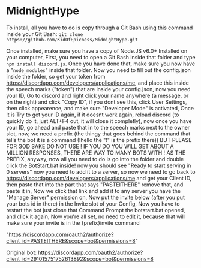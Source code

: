# MidnightHype

To install, all you have to do is copy through a Git Bash using this command inside your Git Bash: 
`git clone https://github.com/KidOfEpicness/MidnightHype.git`



Once installed, make sure you have a copy of Node.JS v6.0+ Installed on your computer, First, you need to open a Git Bash inside that folder and type `npm install discord.js`. Once you have done that, make sure you now have a "`node_modules`" inside that folder. Now you need to fill out the config.json inside the folder, so get your token from https://discordapp.com/developers/applications/me, and place this inside the speech marks ("token") that are inside your config.json, now you need your ID, Go to discord and right click your name anywhere (a message, or on the right) and click "Copy ID", if you dont see this, click User Settings, then click appearence, and make sure "Developer Mode" is activated, Once it is Try to get your ID again, if it doesnt work again, reload discord (to quickly do it, just ALT+F4 out, it will close it completly), now once you have your ID, go ahead and paste that in to the speech marks next to the owner slot, now, we need a prefix (the thingy that goes behind the command that tells the bot it is a command (!hello the "!" is the prefix there)) BUT PLEASE FOR GOD SAKE DO NOT USE ! IF YOU DO YOU WILL GET ABOUT A MILLION RESPONSES, THERE ARE WAY TO MANY BOTS WITH ! AS THE PREFIX, anyway, now all you need to do is go into the folder and double click the BotStart.bat inside! now you should see "Ready to start serving in 0 servers" now you need to add it to a server, so now we need to go back to https://discordapp.com/developers/applications/me and get your Client ID, then paste that into the part that says "PASTEITHERE" remove that, and paste it in, Now we click that link and add it to any server you have the "Manage Server" permission on, Now put the invite below (after you put your bots id in there) in the Invite slot of your Config, Now you have to restart the bot just close that Command Prompt the botstart.bat opened, and click it again, Now you're all set, no need to edit it, because that will make sure your invite is in the {prefix}invite command


"https://discordapp.com/oauth2/authorize?client_id=PASTEITHERE&scope=bot&permissions=8"


Original bot: https://discordapp.com/oauth2/authorize?client_id=291015751752613892&scope=bot&permissions=8
